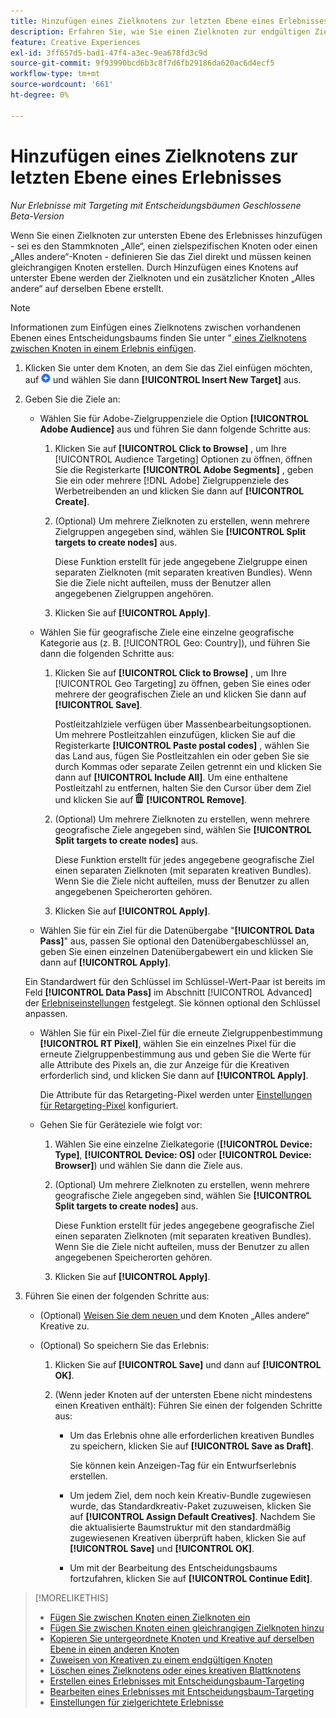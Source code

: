 ```yaml
---
title: Hinzufügen eines Zielknotens zur letzten Ebene eines Erlebnisses
description: Erfahren Sie, wie Sie einen Zielknoten zur endgültigen Zielebene eines Anzeigenerlebnisses hinzufügen.
feature: Creative Experiences
exl-id: 3ff657d5-bad1-47f4-a3ec-9ea678fd3c9d
source-git-commit: 9f93990bcd6b3c8f7d6fb29186da620ac6d4ecf5
workflow-type: tm+mt
source-wordcount: '661'
ht-degree: 0%

---
```


# Hinzufügen eines Zielknotens zur letzten Ebene eines Erlebnisses

*Nur Erlebnisse mit Targeting mit Entscheidungsbäumen*
*Geschlossene Beta-Version*

Wenn Sie einen Zielknoten zur untersten Ebene des Erlebnisses hinzufügen - sei es den Stammknoten „Alle“, einen zielspezifischen Knoten oder einen „Alles andere“-Knoten - definieren Sie das Ziel direkt und müssen keinen gleichrangigen Knoten erstellen. Durch Hinzufügen eines Knotens auf unterster Ebene werden der Zielknoten und ein zusätzlicher Knoten „Alles andere“ auf derselben Ebene erstellt.

>[!NOTE]
>
>Informationen zum Einfügen eines Zielknotens zwischen vorhandenen Ebenen eines Entscheidungsbaums finden Sie unter &quot;[ eines Zielknotens zwischen Knoten in einem Erlebnis einfügen](experience-target-node-add-inner.md).

<!-- 1. [ways to get to the decision tree] -->

1. Klicken Sie unter dem Knoten, an dem Sie das Ziel einfügen möchten, auf ![Hinzufügen](/help/creative/assets/add.png "Hinzufügen") und wählen Sie dann **[!UICONTROL Insert New Target]** aus.

1. Geben Sie die Ziele an:

   * Wählen Sie für Adobe-Zielgruppenziele die Option **[!UICONTROL Adobe Audience]** aus und führen Sie dann folgende Schritte aus:

      1. Klicken Sie auf **[!UICONTROL Click to Browse]** , um Ihre [!UICONTROL Audience Targeting] Optionen zu öffnen, öffnen Sie die Registerkarte **[!UICONTROL Adobe Segments]** , geben Sie ein oder mehrere [!DNL Adobe] Zielgruppenziele des Werbetreibenden an und klicken Sie dann auf **[!UICONTROL Create]**.

      1. (Optional) Um mehrere Zielknoten zu erstellen, wenn mehrere Zielgruppen angegeben sind, wählen Sie **[!UICONTROL Split targets to create nodes]** aus.

         Diese Funktion erstellt für jede angegebene Zielgruppe einen separaten Zielknoten (mit separaten kreativen Bundles). Wenn Sie die Ziele nicht aufteilen, muss der Benutzer allen angegebenen Zielgruppen angehören.

      1. Klicken Sie auf **[!UICONTROL Apply]**.

   * Wählen Sie für geografische Ziele eine einzelne geografische Kategorie aus (z. B. [!UICONTROL Geo: Country]), und führen Sie dann die folgenden Schritte aus:

      1. Klicken Sie auf **[!UICONTROL Click to Browse]** , um Ihre [!UICONTROL Geo Targeting] zu öffnen, geben Sie eines oder mehrere der geografischen Ziele an und klicken Sie dann auf **[!UICONTROL Save]**.

         Postleitzahlziele verfügen über Massenbearbeitungsoptionen. Um mehrere Postleitzahlen einzufügen, klicken Sie auf die Registerkarte **[!UICONTROL Paste postal codes]** , wählen Sie das Land aus, fügen Sie Postleitzahlen ein oder geben Sie sie durch Kommas oder separate Zeilen getrennt ein und klicken Sie dann auf **[!UICONTROL Include All]**. Um eine enthaltene Postleitzahl zu entfernen, halten Sie den Cursor über dem Ziel und klicken Sie auf ![Entfernen](/help/creative/assets/delete.png "Entfernen") **[!UICONTROL Remove]**.

      1. (Optional) Um mehrere Zielknoten zu erstellen, wenn mehrere geografische Ziele angegeben sind, wählen Sie **[!UICONTROL Split targets to create nodes]** aus.

         Diese Funktion erstellt für jedes angegebene geografische Ziel einen separaten Zielknoten (mit separaten kreativen Bundles). Wenn Sie die Ziele nicht aufteilen, muss der Benutzer zu allen angegebenen Speicherorten gehören.

      1. Klicken Sie auf **[!UICONTROL Apply]**.

   * Wählen Sie für ein Ziel für die Datenübergabe &quot;**[!UICONTROL Data Pass]**&quot; aus, passen Sie optional den Datenübergabeschlüssel an, geben Sie einen einzelnen Datenübergabewert ein und klicken Sie dann auf **[!UICONTROL Apply]**.

   Ein Standardwert für den Schlüssel im Schlüssel-Wert-Paar ist bereits im Feld **[!UICONTROL Data Pass]** im Abschnitt [!UICONTROL Advanced] der [Erlebniseinstellungen](experience-settings-targeting.md) festgelegt. Sie können optional den Schlüssel anpassen.

   * Wählen Sie für ein Pixel-Ziel für die erneute Zielgruppenbestimmung **[!UICONTROL RT Pixel]**, wählen Sie ein einzelnes Pixel für die erneute Zielgruppenbestimmung aus und geben Sie die Werte für alle Attribute des Pixels an, die zur Anzeige für die Kreativen erforderlich sind, und klicken Sie dann auf **[!UICONTROL Apply]**.

     Die Attribute für das Retargeting-Pixel werden unter [Einstellungen für Retargeting-Pixel](/help/creative/pixels/retargeting-pixel-manage.md) konfiguriert.

   * Gehen Sie für Geräteziele wie folgt vor:

      1. Wählen Sie eine einzelne Zielkategorie (**[!UICONTROL Device: Type]**, **[!UICONTROL Device: OS]** oder **[!UICONTROL Device: Browser]**) und wählen Sie dann die Ziele aus.

      1. (Optional) Um mehrere Zielknoten zu erstellen, wenn mehrere geografische Ziele angegeben sind, wählen Sie **[!UICONTROL Split targets to create nodes]** aus.

         Diese Funktion erstellt für jedes angegebene geografische Ziel einen separaten Zielknoten (mit separaten kreativen Bundles). Wenn Sie die Ziele nicht aufteilen, muss der Benutzer zu allen angegebenen Speicherorten gehören.

      1. Klicken Sie auf **[!UICONTROL Apply]**.

1. Führen Sie einen der folgenden Schritte aus:

   * (Optional) [Weisen Sie dem neuen ](experience-assign-creative-bundles.md) und dem Knoten „Alles andere“ Kreative zu.

   * (Optional) So speichern Sie das Erlebnis:

      1. Klicken Sie auf **[!UICONTROL Save]** und dann auf **[!UICONTROL OK]**.

      1. (Wenn jeder Knoten auf der untersten Ebene nicht mindestens einen Kreativen enthält): Führen Sie einen der folgenden Schritte aus:

         * Um das Erlebnis ohne alle erforderlichen kreativen Bundles zu speichern, klicken Sie auf **[!UICONTROL Save as Draft]**.

           Sie können kein Anzeigen-Tag für ein Entwurfserlebnis erstellen.

         * Um jedem Ziel, dem noch kein Kreativ-Bundle zugewiesen wurde, das Standardkreativ-Paket zuzuweisen, klicken Sie auf **[!UICONTROL Assign Default Creatives]**. Nachdem Sie die aktualisierte Baumstruktur mit den standardmäßig zugewiesenen Kreativen überprüft haben, klicken Sie auf **[!UICONTROL Save]** und **[!UICONTROL OK]**.

         * Um mit der Bearbeitung des Entscheidungsbaums fortzufahren, klicken Sie auf **[!UICONTROL Continue Edit]**.

>[!MORELIKETHIS]
>
>* [Fügen Sie zwischen Knoten einen Zielknoten ein](experience-target-node-add-inner.md)
>* [Fügen Sie zwischen Knoten einen gleichrangigen Zielknoten hinzu](experience-target-node-add-sibling.md)
>* [Kopieren Sie untergeordnete Knoten und Kreative auf derselben Ebene in einen anderen Knoten](experience-target-node-copy.md)
>* [Zuweisen von Kreativen zu einem endgültigen Knoten](experience-assign-creative-bundles.md)
>* [Löschen eines Zielknotens oder eines kreativen Blattknotens](/help/creative/experiences/experience-target-node-delete.md)
>* [Erstellen eines Erlebnisses mit Entscheidungsbaum-Targeting](experience-create-targeting.md)
>* [Bearbeiten eines Erlebnisses mit Entscheidungsbaum-Targeting](experience-edit-targeting.md)
>* [Einstellungen für zielgerichtete Erlebnisse](experience-settings-targeting.md)
